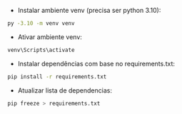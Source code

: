 - Instalar ambiente venv (precisa ser python 3.10):
```bash 
py -3.10 -m venv venv
```

- Ativar ambiente venv:
```bash 
venv\Scripts\activate
```

- Instalar dependências com base no requirements.txt:
```bash 
pip install -r requirements.txt
```

- Atualizar lista de dependencias:
```bash 
pip freeze > requirements.txt
```
